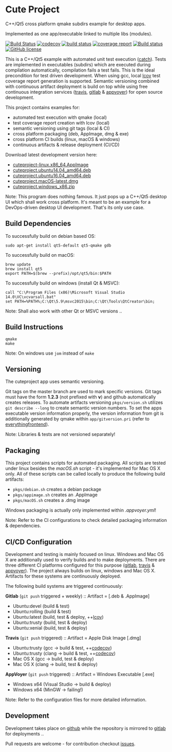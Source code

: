 # Cute Project

C++/Qt5 cross platform qmake subdirs example for desktop apps.

Implemented as one app/executable linked to multiple libs (modules).

[![Build Status](https://travis-ci.org/mxklb/cuteproject.svg?branch=master)](https://travis-ci.org/mxklb/cuteproject)
[![codecov](https://codecov.io/gh/mxklb/cuteproject/branch/master/graph/badge.svg)](https://codecov.io/gh/mxklb/cuteproject)
[![build status](https://gitlab.com/mxklb/cuteproject/badges/master/build.svg)](https://gitlab.com/mxklb/cuteproject/commits/master)
[![coverage report](https://gitlab.com/mxklb/cuteproject/badges/master/coverage.svg)](https://gitlab.com/mxklb/cuteproject/builds/artifacts/master/download?job=debug_tests)
[![Build status](https://ci.appveyor.com/api/projects/status/e4voihnpbh67ejm4/branch/master?svg=true)](https://ci.appveyor.com/project/mxklb/cuteproject/branch/master)
[![GitHub license](https://img.shields.io/badge/MIT-license-blue.svg)](https://raw.githubusercontent.com/mxklb/cuteproject/master/LICENSE)

This is a C++/Qt5 example with automated unit test execution ([catch](https://github.com/philsquared/Catch)). Tests are implemented in executables (subdirs) which are executed during compilation automatically, compilation fails a test fails. This is the ideal precondition for test driven development. When using gcc, local [lcov](http://ltp.sourceforge.net/coverage/lcov.php) test coverage report generation is supported. Semantic versioning combined with continuous artifact deployment is build on top while using free continuous integration services ([travis](https://travis-ci.org/), [gitlab](https://about.gitlab.com/product/continuous-integration/) & [appvoyer](https://www.appveyor.com/)) for open source development.

This project contains examples for:
- automated test execution with qmake (local)
- test coverage report creation with lcov (local)
- semantic versioning using git tags (local & CI)
- cross platform packaging (deb, AppImage, dmg & exe)
- cross platform CI builds (linux, macOS & windows)
- continuous artifacts & release deployment (CI/CD)

Download latest development version here:
- [cuteproject-linux.x86_64.AppImage](https://gitlab.com/mxklb/cuteproject/builds/artifacts/master/download?job=appimage_latest)
- [cuteproject.ubuntu14.04_amd64.deb](https://gitlab.com/mxklb/cuteproject/builds/artifacts/master/download?job=debian_trusty_latest)
- [cuteproject.ubuntu16.04_amd64.deb](https://gitlab.com/mxklb/cuteproject/builds/artifacts/master/download?job=debian_xenial_latest)
- [cuteproject.macOS-latest.dmg](https://cdn.jsdelivr.net/gh/mxklb/cuteproject@osx-deploy/cuteproject.dmg)
- [cuteproject.windows_x86.zip](https://ci.appveyor.com/api/projects/mxklb/cuteproject/artifacts/cuteproject-windows_x86.zip?branch=master&job=Environment%3A+tbs_arch%3Dx64%2C+tbs_tools%3Dmsvc14%2C+tbs_static_runtime%3D0)

Note: This program does nothing famous. It just pops up a C++/Qt5 desktop UI which shall work cross platform. It's meant to be an example for a DevOps-driven desktop UI development. That's its only use case.

## Build Dependencies
To successfully build on debian based OS:

    sudo apt-get install qt5-default qt5-qmake gdb

To successfully build on macOS:

    brew update
    brew install qt5
    export PATH=$(brew --prefix)/opt/qt5/bin:$PATH

To successfully build on windows (install Qt & MSVC):

    call "C:\Program Files (x86)\Microsoft Visual Studio 14.0\VC\vcvarsall.bat"
    set PATH=%PATH%;C:\Qt\5.9\msvc2015\bin;C:\Qt\Tools\QtCreator\bin;

Note: Shall also work with other Qt or MSVC versions ..

## Build Instructions

    qmake
    make

Note: On windows use ```jom``` instead of ```make```

## Versioning
The cuteproject app uses semantic versioning.

Git tags on the master branch are used to mark specific versions. Git tags must have the form **1.2.3** (not prefixed with **v**) and github automatically creates releases. To automate artifacts versioning ```pkgs/version.sh``` utilizes ```git describe --long``` to create semantic version numbers. To set the apps executable version information properly, the version information from git is additionally generated by qmake within  ```app/gitversion.pri``` (refer to [everythingfrontend](https://www.everythingfrontend.com/posts/app-version-from-git-tag-in-qt-qml.html)).

Note: Libraries & tests are not versioned separately!

## Packaging

This project contains scripts for automated packaging. All scripts are tested under linux besides the *macOS.sh* script - it's implemented for Mac OS X only. All of these scripts can be called locally to produce the following build artifacts:

- ```pkgs/debian.sh``` creates a debian package
- ```pkgs/appimage.sh``` creates an .AppImage
- ```pkgs/macOS.sh``` creates a .dmg image

Windows packaging is actually only implemented within *.appvoyer.yml*!

Note: Refer to the CI configurations to check detailed packaging information & dependencies.

## CI/CD Configuration
Development and testing is mainly focused on linux. Windows and Mac OS X are additionally used to verify builds and to make deployments. There are three different CI platforms configured for this purpose ([gitlab](https://about.gitlab.com/product/continuous-integration/), [travis](https://travis-ci.org/) & [appvoyer](https://www.appveyor.com/)). The project always builds on linux, windows and Mac OS X. Artifacts for these systems are continuously deployed.

The following build systems are triggered continuously:

**Gitlab** (```git push``` triggered + weekly) :: Artifact = [.deb &  .AppImage]
- Ubuntu:devel (build & test)
- Ubuntu:rolling (build & test)
- Ubuntu:latest (build, test & deploy, ++[lcov](http://ltp.sourceforge.net/coverage/lcov.php))
- Ubuntu:trusty (build, test & deploy)
- Ubuntu:xenial (build, test & deploy)

**Travis** (```git push``` triggered) :: Artifact = Apple Disk Image [.dmg]
- Ubuntu:trusty (gcc -> build & test, ++[codecov](https://codecov.io/gh/mxklb/cuteproject))
- Ubuntu:trusty (clang -> build & test, ++[codecov](https://codecov.io/gh/mxklb/cuteproject))
- Mac OS X (gcc -> build, test & deploy)
- Mac OS X (clang -> build, test & deploy)

**AppVoyer** (```git push``` triggered) :: Artifact = Windows Executable [.exe]
- Windows x64 (Visual Studio -> build & deploy)
- Windows x64 (MinGW -> failing!)

Note: Refer to the configuration files for more detailed information.

## Development
Development takes place on [github](https://github.com/mxklb/cuteproject) while the repository is mirrored to [gitlab](https://gitlab.com/mxklb/cuteproject) for deployments ..

Pull requests are welcome - for contribution checkout [issues](https://github.com/mxklb/cuteproject/issues).
